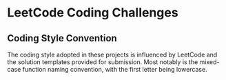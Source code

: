 # LeetCode Coding Challenges

## Coding Style Convention
The coding style adopted in these projects is influenced by LeetCode and the
solution templates provided for submission. Most notably is the mixed-case
function naming convention, with the first letter being lowercase.